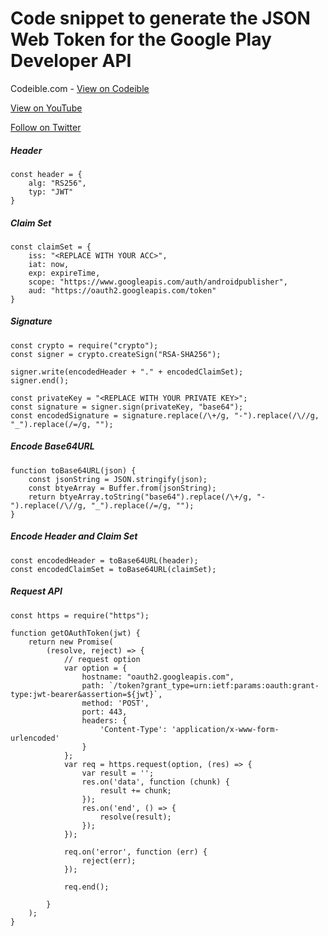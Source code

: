 # Code snippet to generate the JSON Web Token for the Google Play Developer API

Codeible.com - [View on Codeible](https://codeible.com/view/videotutorial/EUVd83616z4AppnnKk4Y;title=Generating%20the%20JWT%20and%20Retrieving%20the%20OAuth%202.0%20Token)

[View on YouTube](https://youtu.be/91PlQyrebbk)

[Follow on Twitter](https://twitter.com/KingWaiMark)

##### Header
```
const header = {
    alg: "RS256",
    typ: "JWT"
}
```

##### Claim Set
```
const claimSet = {
    iss: "<REPLACE WITH YOUR ACC>",
    iat: now,
    exp: expireTime,
    scope: "https://www.googleapis.com/auth/androidpublisher",
    aud: "https://oauth2.googleapis.com/token"
}
```

##### Signature
```
const crypto = require("crypto");
const signer = crypto.createSign("RSA-SHA256");

signer.write(encodedHeader + "." + encodedClaimSet);
signer.end();

const privateKey = "<REPLACE WITH YOUR PRIVATE KEY>";
const signature = signer.sign(privateKey, "base64");
const encodedSignature = signature.replace(/\+/g, "-").replace(/\//g, "_").replace(/=/g, "");
```

##### Encode Base64URL
```
function toBase64URL(json) {
    const jsonString = JSON.stringify(json);
    const btyeArray = Buffer.from(jsonString);
    return btyeArray.toString("base64").replace(/\+/g, "-").replace(/\//g, "_").replace(/=/g, "");
}
```

##### Encode Header and Claim Set
```
const encodedHeader = toBase64URL(header);
const encodedClaimSet = toBase64URL(claimSet);
```

##### Request API
```
const https = require("https");

function getOAuthToken(jwt) {
    return new Promise(
        (resolve, reject) => {
            // request option
            var option = {
                hostname: "oauth2.googleapis.com",
                path: `/token?grant_type=urn:ietf:params:oauth:grant-type:jwt-bearer&assertion=${jwt}`,
                method: 'POST',
                port: 443,
                headers: {
                    'Content-Type': 'application/x-www-form-urlencoded'
                }
            };
            var req = https.request(option, (res) => {
                var result = '';
                res.on('data', function (chunk) {
                    result += chunk;
                });
                res.on('end', () => {
                    resolve(result);
                });
            });

            req.on('error', function (err) {
                reject(err);
            });

            req.end();
            
        }
    );
}

```